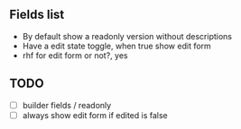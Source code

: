 ## Fields list

- By default show a readonly version without descriptions
- Have a edit state toggle, when true show edit form
- rhf for edit form or not?, yes

## TODO

- [ ] builder fields / readonly
- [ ] always show edit form if edited is false
